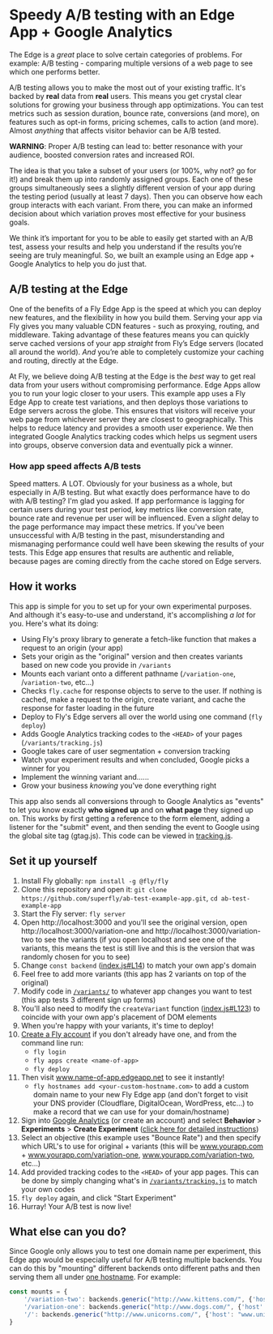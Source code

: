 # Speedy A/B testing with an Edge App + Google Analytics

The Edge is a *great* place to solve certain categories of problems. For example: A/B testing - comparing multiple versions of a web page to see which one performs better.

A/B testing allows you to make the most out of your existing traffic. It's backed by **real** data from **real** users. This means you get crystal clear solutions for growing your business through app optimizations. You can test metrics such as session duration, bounce rate, conversions (and more), on features such as opt-in forms, pricing schemes, calls to action (and more). Almost *anything* that affects visitor behavior can be A/B tested. 

**WARNING**: Proper A/B testing can lead to: better resonance with your audience, boosted conversion rates and increased ROI.

The idea is that you take a subset of your users (or 100%, why not? go for it!) and break them up into randomly assigned groups. Each one of these groups simultaneously sees a slightly different version of your app during the testing period (usually at least 7 days). Then you can observe how each group interacts with each variant. From there, you can make an informed decision about which variation proves most effective for your business goals.

We think it’s important for you to be able to easily get started with an A/B test, assess your results and help you understand if the results you’re seeing are truly meaningful. So, we built an example using an Edge app + Google Analytics to help you do just that.

## A/B testing at the Edge

One of the benefits of a Fly Edge App is the speed at which you can deploy new features, and the flexibility in how you build them. Serving your app via Fly gives you many valuable CDN features - such as proxying, routing, and middleware. Taking advantage of these features means you can quickly serve cached versions of your app *straight* from Fly’s Edge servers (located all around the world). *And* you’re able to completely customize your caching and routing, directly at the Edge.

At Fly, we believe doing A/B testing at the Edge is the *best* way to get real data from your users without compromising performance. Edge Apps allow you to run your logic closer to your users. This example app uses a Fly Edge App to create test variations, and then deploys those variations to Edge servers across the globe. This ensures that visitors will receive your web page from whichever server they are closest to geographically. This helps to reduce latency and provides a smooth user experience. We then integrated Google Analytics tracking codes which helps us segment users into groups, observe conversion data and eventually pick a winner.

### How app speed affects A/B tests

Speed matters. A LOT. Obviously for your business as a whole, but especially in A/B testing. But what exactly does performance have to do with A/B testing? I'm glad you asked. If app performance is lagging for certain users during your test period, key metrics like conversion rate, bounce rate and revenue per user will be influenced. Even a *slight* delay to the page performance may impact these metrics. If you've been unsuccessful with A/B testing in the past, misunderstanding and mismanaging performance could well have been skewing the results of your tests. This Edge app ensures that results are authentic and reliable, because pages are coming directly from the cache stored on Edge servers.

## How it works

This app is simple for you to set up for your own experimental purposes. And although it's easy-to-use and understand, it's accomplishing *a lot* for you. Here's what its doing:

* Using Fly's proxy library to generate a fetch-like function that makes a request to an origin (your app)
* Sets your origin as the "original" version and then creates variants based on new code you provide in `/variants`
* Mounts each variant onto a different pathname (`/variation-one`, /`variation-two`, etc...)
* Checks `fly.cache` for response objects to serve to the user. If nothing is cached, make a request to the origin, create variant, and cache the response for faster loading in the future
* Deploy to Fly's Edge servers all over the world using one command (`fly deploy`)
* Adds Google Analytics tracking codes to the `<HEAD>` of your pages (`/variants/tracking.js`)
* Google takes care of user segmentation + conversion tracking
* Watch your experiment results and when concluded, Google picks a winner for you
* Implement the winning variant and......
* Grow your business *knowing* you've done everything right

This app also sends all conversions through to Google Analytics as "events" to let you know exactly **who signed up** and on **what page** they signed up on. This works by first getting a reference to the form element, adding a listener for the "submit" event, and then sending the event to Google using the global site tag (gtag.js). This code can be viewed in [tracking.js](https://github.com/superfly/ab-test-example-app/blob/master/variants/tracking.js#L59-L64).

## Set it up yourself

1. Install Fly globally: `npm install -g @fly/fly`
2. Clone this repository and open it: `git clone https://github.com/superfly/ab-test-example-app.git`, `cd ab-test-example-app`
3. Start the Fly server: `fly server`
4. Open http://localhost:3000 and you'll see the original version, open http://localhost:3000/variation-one and http://localhost:3000/variation-two to see the variants (if you open localhost and see one of the variants, this means the test is still live and this is the version that was randomly chosen for you to see)
5. Change `const backend` ([index.js#L14](https://github.com/superfly/ab-test-example-app/blob/master/index.js#L14)) to match your own app's domain
6. Feel free to add more variants (this app has 2 variants on top of the original)
7. Modify code in [`/variants/`](https://github.com/superfly/ab-test-example-app/tree/master/variants) to whatever app changes you want to test (this app tests 3 different sign up forms)
8. You'll also need to modify the `createVariant` function ([index.js#L123](https://github.com/superfly/ab-test-example-app/blob/master/index.js#L123)) to coincide with your own app's placement of DOM elements
9. When you're happy with your variants, it's time to deploy!
10. [Create a Fly account](https://fly.io/app/sign-up) if you don't already have one, and from the command line run:
	* `fly login`
	* `fly apps create <name-of-app>`
	* `fly deploy`
11. Then visit www.name-of-app.edgeapp.net to see it instantly!
	* `fly hostnames add <your-custom-hostname.com>` to add a custom domain name to your new Fly Edge app (and don't forget to visit your DNS provider (Cloudflare, DigitalOcean, WordPress, etc...) to make a record that we can use for your domain/hostname)
12. Sign into [Google Analytics](https://analytics.google.com/analytics/web/) (or create an account) and select **Behavior** > **Experiments** > **Create Experiment** ([click here for detailed instructions](https://support.google.com/analytics/answer/1745216?hl=en&ref_topic=1745208))
13. Select an objective (this example uses "Bounce Rate") and then specify which URL's to use for original + variants (this will be www.yourapp.com + www.yourapp.com/variation-one, www.yourapp.com/variation-two, etc...)
14. Add provided tracking codes to the `<HEAD>` of your app pages. This can be done by simply changing what's in [`/variants/tracking.js`](https://github.com/superfly/ab-test-example-app/blob/master/variants/tracking.js) to match your own codes
15. `fly deploy` again, and click "Start Experiment"
16. Hurray! Your A/B test is now live!

## What else can you do?

Since Google only allows you to test one domain name per experiment, this Edge app would be especially useful for A/B testing multiple backends. You can do this by "mounting" different backends onto different paths and then serving them all under [one hostname](https://fly.io/articles/one-hostname-to-rule-them-all-updated-version/). For example:

```javascript
const mounts = {
	'/variation-two': backends.generic("http://www.kittens.com/", {'host': "www.kittens.com"}),
	'/variation-one': backends.generic("http://www.dogs.com/", {'host': "www.dogs.com"}),
	'/': backends.generic("http://www.unicorns.com/", {'host': "www.unicorns.com"})
}
```